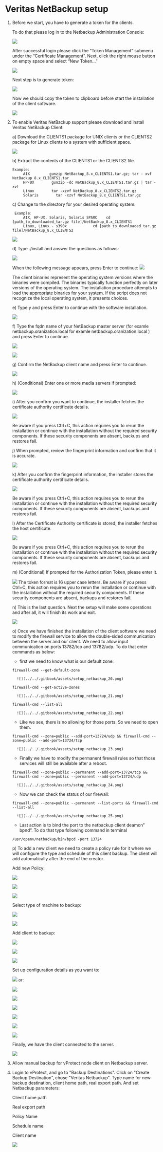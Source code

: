 # Veritas NetBackup setup

1. Before we start, you have to generate a token for the clients.

   To do that please log in to the Netbackup Administration Console:

   ![](../../.gitbook/assets/setup_netbackup_1.png)

   After successful login please click the “Token Management” submenu under the “Certificate Management”. Next, click the right mouse button on empty space and select “New Token…”

   ![](../../.gitbook/assets/setup_netbackup_2.png)

   Next step is to generate token:

   ![](../../.gitbook/assets/setup_netbackup_3.png)

   Now we should copy the token to clipboard before start the installation of the client software.

   ![](../../.gitbook/assets/setup_netbackup_4.png)

2. To enable Veritas NetBackup support please download and install Veritas NetBackup Client:

   a\) Download the CLIENTS1 package for UNIX clients or the CLIENTS2 package for Linux clients to a system with sufficient space.

   ![](../../.gitbook/assets/setup_netbackup_5.png)

   b\) Extract the contents of the CLIENTS1 or the CLIENTS2 file.

   ```text
   Example:
        AIX         gunzip NetBackup_8.x_CLIENTS1.tar.gz; tar - xvf NetBackup_8.x_CLIENTS1.tar
        HP-UX        gunzip -dc NetBackup_8.x_CLIENTS1.tar.gz | tar -xvf
        Linux        tar -xzvf NetBackup_8.x_CLIENTS2.tar.gz
        Solaris        tar -xzvf NetBackup_8.x_CLIENTS1.tar.gz
   ```

   c\) Change to the directory for your desired operating system.

   ```text
    Example:
        AIX, HP-UX, Solaris, Solaris SPARC    cd [path_to_downloaded_tar.gz file]/NetBackup_8.x_CLIENTS1
        Linux, Linux - s390x            cd [path_to_downloaded_tar.gz file]/NetBackup_8.x_CLIENTS2
   ```

   ![](../../.gitbook/assets/setup_netbackup_6.png)

   d\) Type ./install and answer the questions as follows:

   ![](../../.gitbook/assets/setup_netbackup_7.png)

   When the following message appears, press Enter to continue:
   ![](../../.gitbook/assets/setup_netbackup_8.png)

   The client binaries represent the operating system versions where the binaries were compiled. The binaries typically function perfectly on later versions of the operating system. The installation procedure attempts to load the appropriate binaries for your system. If the script does not recognize the local operating system, it presents choices.

   e\) Type y and press Enter to continue with the software installation.

   ![](../../.gitbook/assets/setup_netbackup_9.png)

   f\) Type the fqdn name of your NetBackup master server \(for examle netbackup.oranization.local for examle netbackup.oranization.local \) and press Enter to continue.

   ![](../../.gitbook/assets/setup_netbackup_10.png)

   ![](../../.gitbook/assets/setup_netbackup_11.png)

   g\) Confirm the NetBackup client name and press Enter to continue.

   ![](../../.gitbook/assets/setup_netbackup_12.png)

   h\) \(Conditional\) Enter one or more media servers if prompted:

   ![](../../.gitbook/assets/setup_netbackup_13.png)

   i\) After you confirm you want to continue, the installer fetches the certificate authority certificate details.

   ![](../../.gitbook/assets/setup_netbackup_14.png)

   Be aware if you press Ctrl+C, this action requires you to rerun the installation or continue with the installation without the required security components. If these security components are absent, backups and restores fail.

   j\) When prompted, review the fingerprint information and confirm that it is accurate.

   ![](../../.gitbook/assets/setup_netbackup_15.png)

   k\) After you confirm the fingerprint information, the installer stores the certificate authority certificate details.

   ![](../../.gitbook/assets/setup_netbackup_16.png)

   Be aware if you press Ctrl+C, this action requires you to rerun the installation or continue with the installation without the required security components. If these security components are absent, backups and restores fail.
   
   l\) After the Certificate Authority certificate is stored, the installer fetches the host certificate.

   ![](../../.gitbook/assets/setup_netbackup_17.png)

   Be aware if you press Ctrl+C, this action requires you to rerun the installation or continue with the installation without the required security components. If these security components are absent, backups and restores fail. 
   
   m\) \(Conditional\) If prompted for the Authorization Token, please enter it.

   ![](../../.gitbook/assets/setup_netbackup_18.png)
   The token format is 16 upper case letters. Be aware if you press Ctrl+C, this action requires you to rerun the installation or continue with the installation without the required security components. If these security components are absent, backups and restores fail. 
   
   n\) This is the last question. Next the setup will make some operations and after all, it will finish its work and exit.

   ![](../../.gitbook/assets/setup_netbackup_19.png)

   o\) Once we have finished the installation of the client software we need to modify the firewall service to allow the double-sided communication between the server and our client. We need to allow input communication on ports 13782/tcp and 13782/udp. To do that enter commands as below:

      * first we need to know what is our default zone: 

   ```text
   firewall-cmd --get-default-zone
   ```
         
         ![](../../.gitbook/assets/setup_netbackup_20.png)
         
   ```text
   firewall-cmd --get-active-zones
   ```
         
         ![](../../.gitbook/assets/setup_netbackup_21.png)

   ```text
   firewall-cmd --list-all
   ```

         ![](../../.gitbook/assets/setup_netbackup_22.png)

      * Like we see, there is no allowing for those ports. So we need to open them.
      
   ```text
   firewall-cmd --zone=public --add-port=13724/udp && firewall-cmd --zone=public --add-port=13724/tcp
   ```
         
         ![](../../.gitbook/assets/setup_netbackup_23.png)

      * Finally we have to modify the permanent firewall rules so that those services will still be available after a reboot.
      
   ```text
   firewall-cmd --zone=public --permanent --add-port=13724/tcp && firewall-cmd --zone=public --permanent --add-port=13724/udp
   ```

         ![](../../.gitbook/assets/setup_netbackup_24.png)

      * Now we can check the status of our firewall:
      
   ```text
   firewall-cmd --zone=public --permanent --list-ports && firewall-cmd --list-all
   ```
         
         ![](../../.gitbook/assets/setup_netbackup_25.png)

      * Last action is to bind the port to the netbackup client deamon” bpnd”. To do that type following command in terminal
      
   ```text
   /usr/openv/netbackup/bin/bpcd -port 13724
   ```
         
   p\) To add a new client we need to create a policy rule for it where we will configure the type and schedule of this client backup. The client will add automatically after the end of the creator.

   Add new Policy:


   ![](../../.gitbook/assets/setup_netbackup_26.png)

   ![](../../.gitbook/assets/setup_netbackup_27.png)

   ![](../../.gitbook/assets/setup_netbackup_28.png)

   Select type of machine to backup:

   ![](../../.gitbook/assets/setup_netbackup_29.png)

   ![](../../.gitbook/assets/setup_netbackup_30.png)

   Add client to backup:

   ![](../../.gitbook/assets/setup_netbackup_31.png)

   ![](../../.gitbook/assets/setup_netbackup_32.png)

   ![](../../.gitbook/assets/setup_netbackup_33.png)

   Set up configuration details as you want to:

   ![](../../.gitbook/assets/setup_netbackup_34.png) or:

   ![](../../.gitbook/assets/setup_netbackup_35.png)

   ![](../../.gitbook/assets/setup_netbackup_37.png)

   ![](../../.gitbook/assets/setup_netbackup_38.png)

   ![](../../.gitbook/assets/setup_netbackup_39.png)

   ![](../../.gitbook/assets/setup_netbackup_40.png)

   ![](../../.gitbook/assets/setup_netbackup_41.png)

   Finally, we have the client connected to the server.

   ![](../../.gitbook/assets/setup_netbackup_42.png)

3. Allow manual backup for vProtect node client on Netbackup server.
4. Login to vProtect, and go to "Backup Destinations". Click on "Create Backup Destination", chose "Veritas Netbackup". Type name for new backup destination, client home path, real export path. And set Netbackup parameters:

   Client home path

   Real export path

   Policy Name

   Schedule name

   Client name

   ![](../../.gitbook/assets/setup_netbackup_01.png)

